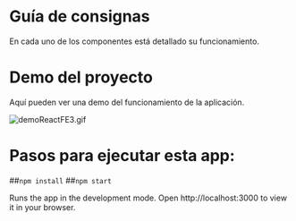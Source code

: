 # Guía de consignas

En cada uno de los componentes está detallado su funcionamiento.

# Demo del proyecto

Aquí pueden ver una demo del funcionamiento de la aplicación.

![demoReactFE3.gif](https://raw.githubusercontent.com/Frontend-III/entregable-frontend-3-junio22/main/demoReactFE3.gif)

# Pasos para ejecutar esta app:

##`npm install`
##`npm start`

Runs the app in the development mode.
Open http://localhost:3000 to view it in your browser.
